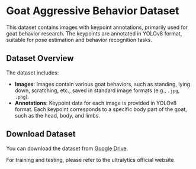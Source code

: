 # Goat Aggressive Behavior Dataset

This dataset contains images with keypoint annotations, primarily used for goat behavior research. The keypoints are annotated in YOLOv8 format, suitable for pose estimation and behavior recognition tasks.

## Dataset Overview

The dataset includes:
- **Images**: Images contain various goat behaviors, such as standing, lying down, scratching, etc., saved in standard image formats (e.g., `.jpg`, `.png`).
- **Annotations**: Keypoint data for each image is provided in YOLOv8 format. Each keypoint corresponds to a specific body part of the goat, such as the head, body, and limbs.

## Download Dataset
You can download the dataset from [Google Drive](https://drive.google.com/your_shared_link_here).


For training and testing, please refer to the ultralytics official website
